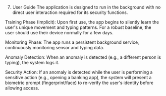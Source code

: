 7. User Guide
The application is designed to run in the background with no direct user interaction required for its security functions.

Training Phase (Implicit): Upon first use, the app begins to silently learn the user's unique movement and typing patterns. For a robust baseline, the user should use their device normally for a few days.

Monitoring Phase: The app runs a persistent background service, continuously monitoring sensor and typing data.

Anomaly Detection: When an anomaly is detected (e.g., a different person is typing), the system logs it.

Security Action: If an anomaly is detected while the user is performing a sensitive action (e.g., opening a banking app), the system will present a biometric prompt (fingerprint/face) to re-verify the user's identity before allowing access.
